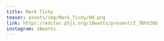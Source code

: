 ```yaml
---
title: Mark Tichy
teaser: assets/img/Mark_Tichy/00.png
link: https://editor.p5js.org/10watts/present/Z_7BhV20b
instagram: 10watts
---
```

